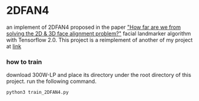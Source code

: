 # 2DFAN4 

an implement of 2DFAN4 proposed in the paper ["How far are we from solving the 2D & 3D face alignment problem?"](https://arxiv.org/abs/1703.07332) facial landmarker algorithm with Tensorflow 2.0. This project is a reimplement of another of my project at [link](https://github.com/breadbread1984/2DFAN4)

### how to train

download 300W-LP and place its directory under the root directory of this project. run the following command.

```Bash
python3 train_2DFAN4.py
```


